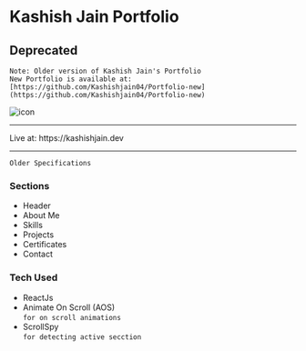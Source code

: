 # Kashish Jain Portfolio

## Deprecated

```
Note: Older version of Kashish Jain's Portfolio
New Portfolio is available at: [https://github.com/Kashishjain04/Portfolio-new](https://github.com/Kashishjain04/Portfolio-new)
```

<img src="https://kashishjain.dev/logo.png" alt="icon" />

<hr />
Live at: https://kashishjain.dev
<hr />


```Older Specifications```
### Sections

- Header
- About Me
- Skills
- Projects
- Certificates
- Contact


### Tech Used

- ReactJs
- Animate On Scroll (AOS)
  <br /> ``` for on scroll animations ```
- ScrollSpy
  <br /> ``` for detecting active secction ```
